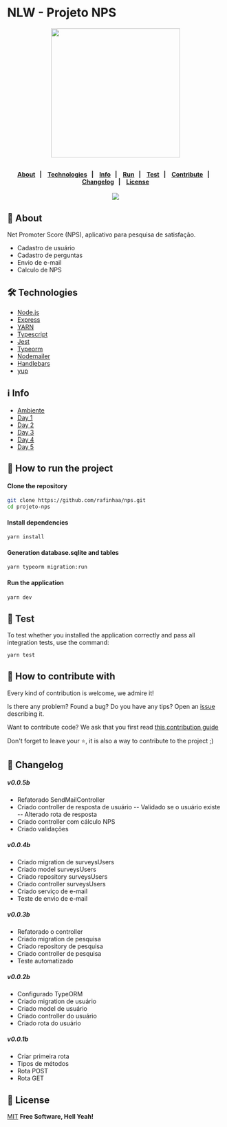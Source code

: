# NLW - Projeto NPS

<h4 align="center">
    <img width="300px" src="https://i.postimg.cc/QMFZDQ5c/Screenshot-1.png">
    <br><br>
    <p align="center">
      <a href="#-about">About</a>&nbsp;&nbsp;&nbsp;|&nbsp;&nbsp;&nbsp;
      <a href="#-technologies">Technologies</a>&nbsp;&nbsp;&nbsp;|&nbsp;&nbsp;&nbsp;
      <a href="#-info">Info</a>&nbsp;&nbsp;&nbsp;|&nbsp;&nbsp;&nbsp;
      <a href="#-how-to-run-the-project">Run</a>&nbsp;&nbsp;&nbsp;|&nbsp;&nbsp;&nbsp;      
      <a href="#-test">Test</a>&nbsp;&nbsp;&nbsp;|&nbsp;&nbsp;&nbsp;      
      <a href="#-contribute">Contribute</a>&nbsp;&nbsp;&nbsp;|&nbsp;&nbsp;&nbsp;      
      <a href="#-changelog">Changelog</a>&nbsp;&nbsp;&nbsp;|&nbsp;&nbsp;&nbsp;
      <a href="#-license">License</a>
  </p>
</h4>
<p align="center">
  <a href="https://rocketseat.com.br">
    <img src="https://i.imgur.com/1o7urkT.png">
  </a>
</p>

## 🔖 About
Net Promoter Score (NPS), aplicativo para pesquisa de satisfação.
- Cadastro de usuário 
- Cadastro de perguntas
- Envio de e-mail
- Calculo de NPS

## 🛠 Technologies
- [Node.js](https://nodejs.org/en/)
- [Express](https://expressjs.com/pt-br/)
- [YARN](https://yarnpkg.com/)
- [Typescript](https://www.typescriptlang.org/)
- [Jest](https://jestjs.io/)
- [Typeorm](https://typeorm.io/)
- [Nodemailer](https://nodemailer.com/)
- [Handlebars](https://handlebarsjs.com/)
- [yup](https://github.com/jquense/yup)

## ℹ️ Info
- [Ambiente](https://www.notion.so/Configura-es-do-ambiente-Node-js-ae9fea3f78894139af4268d198294e2a)
- [Day 1](https://www.notion.so/Dia-1-Fundamentos-do-NodeJS-a0040fa51a764bdaaf5648fedbf6fb4d)
- [Day 2](https://www.notion.so/danileao/Dia-2-Iniciando-com-o-Banco-de-Dados-ffa8a141872641b7b13338f339d7a69b)
- [Day 3](https://www.notion.so/Dia-3-Testando-a-nossa-aplica-o-6b517e6d081241258009c640f7032cde)
- [Day 4](https://www.notion.so/danileao/Dia-4-Envio-de-e-mail-1b85cb36f0a84e5e90a43e3acbce5674)
- [Day 5](https://www.notion.so/Configura-es-do-ambiente-Node-js-ae9fea3f78894139af4268d198294e2a)

## 🏁 How to run the project
#### Clone the repository
```bash
git clone https://github.com/rafinhaa/nps.git
cd projeto-nps
```

#### Install dependencies
```bash
yarn install
```

#### Generation database.sqlite and tables
```bash
yarn typeorm migration:run
```

#### Run the application
```bash
yarn dev
```

## 🔧 Test
To test whether you installed the application correctly and pass all integration tests, use the command:
```bash
yarn test
```

## 🤝 How to contribute with
Every kind of contribution is welcome, we admire it!

Is there any problem? Found a bug? Do you have any tips? Open an [issue](https://github.com/rafinhaa/nps/issues) describing it.

Want to contribute code? We ask that you first read [this contribution guide](https://github.com/firstcontributions/first-contributions)

Don't forget to leave your ⭐, it is also a way to contribute to the project ;)

## 📄 Changelog
##### v0.0.5b
- Refatorado SendMailController
- Criado controller de resposta de usuário
-- Validado se o usuário existe
-- Alterado rota de resposta
- Criado controller com cálculo NPS
- Criado validações

##### v0.0.4b
- Criado migration de surveysUsers
- Criado model surveysUsers
- Criado repository surveysUsers
- Criado controller surveysUsers
- Criado serviço de e-mail
- Teste de envio de e-mail

##### v0.0.3b
- Refatorado o controller
- Criado migration de pesquisa
- Criado repository de pesquisa
- Criado controller de pesquisa
- Teste automatizado

##### v0.0.2b
- Configurado TypeORM
- Criado migration de usuário
- Criado model de usuário
- Criado controller do usuário
- Criado rota do usuário

##### v0.0.1b 
- Criar primeira rota
- Tipos de métodos
- Rota POST
- Rota GET

## 📝 License
[MIT](LICENSE)
**Free Software, Hell Yeah!**
